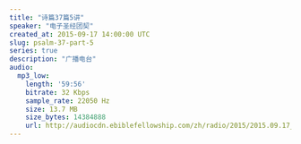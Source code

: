 ```yaml
---
title: "诗篇37篇5讲"
speaker: "电子圣经团契"
created_at: 2015-09-17 14:00:00 UTC
slug: psalm-37-part-5
series: true
description: "广播电台"
audio:
  mp3_low:
    length: '59:56'
    bitrate: 32 Kbps
    sample_rate: 22050 Hz
    size: 13.7 MB
    size_bytes: 14384888
    url: http://audiocdn.ebiblefellowship.com/zh/radio/2015/2015.09.17_EBF_-_Psalm_37_Part_5.mp3
---
```

